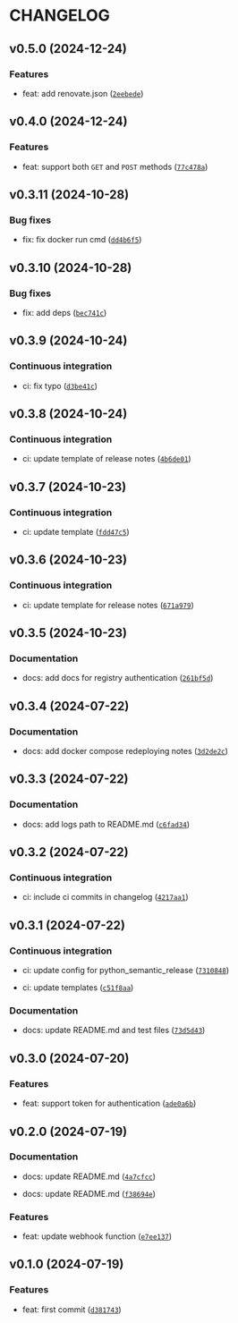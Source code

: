# CHANGELOG

## v0.5.0 (2024-12-24)

### Features

* feat: add renovate.json ([`2eebede`](https://github.com/HADB/docker-webhook/commit/2eebede3415382eef09b541d9756ce0bab19493e))

## v0.4.0 (2024-12-24)

### Features

* feat: support both `GET` and `POST` methods ([`77c478a`](https://github.com/HADB/docker-webhook/commit/77c478a9d5d3c8411f39c0d96613a4dc6f8affd9))

## v0.3.11 (2024-10-28)

### Bug fixes

* fix: fix docker run cmd ([`dd4b6f5`](https://github.com/HADB/docker-webhook/commit/dd4b6f53e31c1ac65a0d60436a910900dac3d9da))

## v0.3.10 (2024-10-28)

### Bug fixes

* fix: add deps ([`bec741c`](https://github.com/HADB/docker-webhook/commit/bec741c85c52275e36986ab1eacd4a3d780f6799))

## v0.3.9 (2024-10-24)

### Continuous integration

* ci: fix typo ([`d3be41c`](https://github.com/HADB/docker-webhook/commit/d3be41cf96125354c9f732032d4174800c40b649))

## v0.3.8 (2024-10-24)

### Continuous integration

* ci: update template of release notes ([`4b6de01`](https://github.com/HADB/docker-webhook/commit/4b6de01e444da395209c8fa2a5663ae551098b7e))

## v0.3.7 (2024-10-23)

### Continuous integration

* ci: update template ([`fdd47c5`](https://github.com/HADB/docker-webhook/commit/fdd47c5d74b658aa49726271413fe4724cc451f3))

## v0.3.6 (2024-10-23)

### Continuous integration

* ci: update template for release notes ([`671a979`](https://github.com/HADB/docker-webhook/commit/671a979dcd26ebf8958775983e560ac0b90bdfb5))

## v0.3.5 (2024-10-23)

### Documentation

* docs: add docs for registry authentication ([`261bf5d`](https://github.com/HADB/docker-webhook/commit/261bf5da86864adbca5881af648fc5388ec3f099))

## v0.3.4 (2024-07-22)

### Documentation

* docs: add docker compose redeploying notes ([`3d2de2c`](https://github.com/HADB/docker-webhook/commit/3d2de2c1fb8497b170ba2c5e1a9e23c5dc1a0aae))

## v0.3.3 (2024-07-22)

### Documentation

* docs: add logs path to README.md ([`c6fad34`](https://github.com/HADB/docker-webhook/commit/c6fad34c766e18d1740c82ba3fb15037adcc1922))

## v0.3.2 (2024-07-22)

### Continuous integration

* ci: include ci commits in changelog ([`4217aa1`](https://github.com/HADB/docker-webhook/commit/4217aa1ab4bd362d862f9bf635e8565d836f1900))

## v0.3.1 (2024-07-22)

### Continuous integration

* ci: update config for python_semantic_release ([`7310848`](https://github.com/HADB/docker-webhook/commit/7310848a9e1ce40bffa8564587a83182de54cf03))

* ci: update templates ([`c51f8aa`](https://github.com/HADB/docker-webhook/commit/c51f8aa7cd52fcd597310be3776e6119b35cf047))

### Documentation

* docs: update README.md and test files ([`73d5d43`](https://github.com/HADB/docker-webhook/commit/73d5d43c1feb92e22cde005d6b61731dbf351df6))

## v0.3.0 (2024-07-20)

### Features

* feat: support token for authentication ([`ade0a6b`](https://github.com/HADB/docker-webhook/commit/ade0a6b6cc960853b356bd91b8293db24279c71e))

## v0.2.0 (2024-07-19)

### Documentation

* docs: update README.md ([`4a7cfcc`](https://github.com/HADB/docker-webhook/commit/4a7cfccc1d01c2afba4bfd49681e703ba6b93cf7))

* docs: update README.md ([`f38694e`](https://github.com/HADB/docker-webhook/commit/f38694e31e2dcc56616d0b8afc87860828ddc624))

### Features

* feat: update webhook function ([`e7ee137`](https://github.com/HADB/docker-webhook/commit/e7ee13710071295d5d518745e6ce1ecab3a945cb))

## v0.1.0 (2024-07-19)

### Features

* feat: first commit ([`d381743`](https://github.com/HADB/docker-webhook/commit/d381743490b539111f123582bd4bfd650c528c8e))
